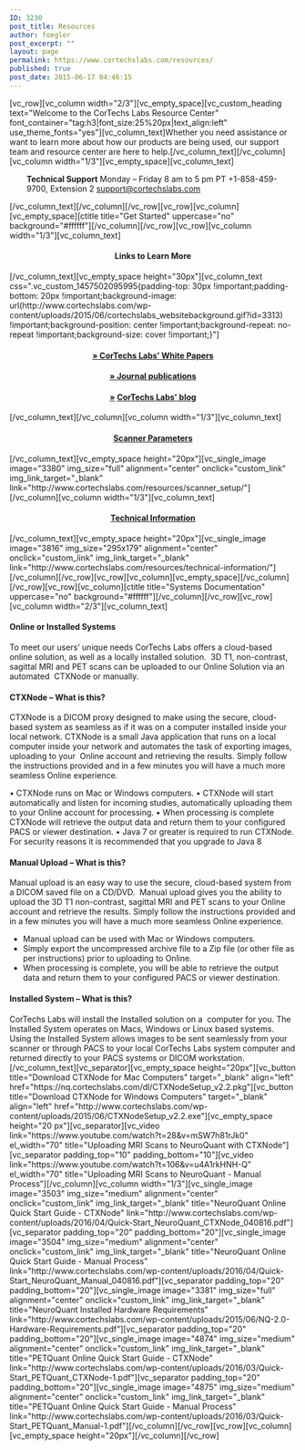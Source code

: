 ```yaml
---
ID: 3230
post_title: Resources
author: foegler
post_excerpt: ""
layout: page
permalink: https://www.cortechslabs.com/resources/
published: true
post_date: 2015-06-17 04:46:15
---
```

[vc_row][vc_column width="2/3"][vc_empty_space][vc_custom_heading text="Welcome to the CorTechs Labs Resource Center" font_container="tag:h3|font_size:25%20px|text_align:left" use_theme_fonts="yes"][vc_column_text]Whether you need assistance or want to learn more about how our products are being used, our support team and resource center are here to help.[/vc_column_text][/vc_column][vc_column width="1/3"][vc_empty_space][vc_column_text]
<p style="padding-left: 30px;"><strong>Technical Support</strong>
Monday – Friday
8 am to 5 pm PT
+1-858-459-9700, Extension 2
<a href="mailto:support@cortechslabs.com" target="_blank" rel="noopener noreferrer">support@cortechslabs.com</a></p>
[/vc_column_text][/vc_column][/vc_row][vc_row][vc_column][vc_empty_space][ctitle title="Get Started" uppercase="no" background="#ffffff"][/vc_column][/vc_row][vc_row][vc_column width="1/3"][vc_column_text]
<h4 style="text-align: center;">Links to Learn More</h4>
[/vc_column_text][vc_empty_space height="30px"][vc_column_text css=".vc_custom_1457502095995{padding-top: 30px !important;padding-bottom: 20px !important;background-image: url(http://www.cortechslabs.com/wp-content/uploads/2015/06/cortechslabs_websitebackground.gif?id=3313) !important;background-position: center !important;background-repeat: no-repeat !important;background-size: cover !important;}"]
<div class="wpb_text_column wpb_content_element vc_custom_1457500541674">
<div class="wpb_wrapper">
<h4 style="text-align: center;"><a href="http://www.cortechslabs.com/whitepapers/" target="_blank" rel="noopener noreferrer">» CorTechs Labs’ White Papers</a></h4>
<h4 style="text-align: center;"><a href="http://www.cortechslabs.com/publications/" target="_blank" rel="noopener noreferrer">» Journal publications</a></h4>
<h4 style="text-align: center;"><a href="http://www.cortechslabs.com/whitepapers/" target="_blank" rel="noopener noreferrer">»</a> <a href="http://www.cortechslabs.com/wp-content/uploads/2015/06/cortechsnews.cortechslabs.com" target="_blank" rel="noopener noreferrer">CorTechs Labs' blog</a></h4>
</div>
</div>
[/vc_column_text][/vc_column][vc_column width="1/3"][vc_column_text]
<h4 style="text-align: center;"><a href="http://www.cortechslabs.com/resources/scanner_setup/" target="_blank" rel="noopener noreferrer">Scanner Parameters</a></h4>
[/vc_column_text][vc_empty_space height="20px"][vc_single_image image="3380" img_size="full" alignment="center" onclick="custom_link" img_link_target="_blank" link="http://www.cortechslabs.com/resources/scanner_setup/"][/vc_column][vc_column width="1/3"][vc_column_text]
<h4 style="text-align: center;"><a href="http://www.cortechslabs.com/resources/technical-information/" target="_blank" rel="noopener noreferrer">Technical Information</a></h4>
[/vc_column_text][vc_empty_space height="20px"][vc_single_image image="3816" img_size="295x179" alignment="center" onclick="custom_link" img_link_target="_blank" link="http://www.cortechslabs.com/resources/technical-information/"][/vc_column][/vc_row][vc_row][vc_column][vc_empty_space][/vc_column][/vc_row][vc_row][vc_column][ctitle title="Systems Documentation" uppercase="no" background="#ffffff"][/vc_column][/vc_row][vc_row][vc_column width="2/3"][vc_column_text]
<h4>Online or Installed Systems</h4>
To meet our users’ unique needs CorTechs Labs offers a cloud-based online solution, as well as a locally installed solution.  3D T1, non-contrast, sagittal MRI and PET scans can be uploaded to our Online Solution via an automated  CTXNode or manually.
<h4>CTXNode – What is this?</h4>
<p class="margin">CTXNode is a DICOM proxy designed to make using the secure, cloud-based system as seamless as if it was on a computer installed inside your local network. CTXNode is a small Java application that runs on a local computer inside your network and automates the task of exporting images, uploading to your  Online account and retrieving the results. Simply follow the instructions provided and in a few minutes you will have a much more seamless Online experience.</p>
<p class="margin">• CTXNode runs on Mac or Windows computers.
• CTXNode will start automatically and listen for incoming studies, automatically uploading them to your Online account for processing.
• When processing is complete CTXNode will retrieve the output data and return them to your configured PACS or viewer destination.
• Java 7 or greater is required to run CTXNode.  For security reasons it is recommended that you upgrade to Java 8</p>

<h4>Manual Upload – What is this?</h4>
<p class="margin">Manual upload is an easy way to use the secure, cloud-based system from a DICOM saved file on a CD/DVD.  Manual upload gives you the ability to upload the 3D T1 non-contrast, sagittal MRI and PET scans to your Online account and retrieve the results. Simply follow the instructions provided and in a few minutes you will have a much more seamless Online experience.</p>

<ul>
 	<li class="margin">Manual upload can be used with Mac or Windows computers.</li>
 	<li class="margin">Simply export the uncompressed archive file to a Zip file (or other file as per instructions) prior to uploading to Online.</li>
 	<li class="margin">When processing is complete, you will be able to retrieve the output data and return them to your configured PACS or viewer destination.</li>
</ul>
<h4>Installed System – What is this?</h4>
CorTechs Labs will install the Installed solution on a  computer for you. The Installed System operates on Macs, Windows or Linux based systems. Using the Installed System allows images to be sent seamlessly from your scanner or through PACS to your local CorTechs Labs system computer and returned directly to your PACS systems or DICOM workstation.[/vc_column_text][vc_separator][vc_empty_space height="20px"][vc_button title="Download CTXNode for Mac Computers" target="_blank" align="left" href="https://nq.cortechslabs.com/dl/CTXNodeSetup_v2.2.pkg"][vc_button title="Download CTXNode for Windows Computers" target="_blank" align="left" href="http://www.cortechslabs.com/wp-content/uploads/2015/06/CTXNodeSetup_v2.2.exe"][vc_empty_space height="20 px"][vc_separator][vc_video link="https://www.youtube.com/watch?t=28&amp;v=mSW7h81rJk0" el_width="70" title="Uploading MRI Scans to NeuroQuant with CTXNode"][vc_separator padding_top="10" padding_bottom="10"][vc_video link="https://www.youtube.com/watch?t=106&amp;v=u4A1rkHNH-Q" el_width="70" title="Uploading MRI Scans to NeuroQuant - Manual Process"][/vc_column][vc_column width="1/3"][vc_single_image image="3503" img_size="medium" alignment="center" onclick="custom_link" img_link_target="_blank" title="NeuroQuant Online Quick Start Guide - CTXNode" link="http://www.cortechslabs.com/wp-content/uploads/2016/04/Quick-Start_NeuroQuant_CTXNode_040816.pdf"][vc_separator padding_top="20" padding_bottom="20"][vc_single_image image="3504" img_size="medium" alignment="center" onclick="custom_link" img_link_target="_blank" title="NeuroQuant Online Quick Start Guide - Manual Process" link="http://www.cortechslabs.com/wp-content/uploads/2016/04/Quick-Start_NeuroQuant_Manual_040816.pdf"][vc_separator padding_top="20" padding_bottom="20"][vc_single_image image="3381" img_size="full" alignment="center" onclick="custom_link" img_link_target="_blank" title="NeuroQuant Installed Hardware Requirements" link="http://www.cortechslabs.com/wp-content/uploads/2015/06/NQ-2.0-Hardware-Requirements.pdf"][vc_separator padding_top="20" padding_bottom="20"][vc_single_image image="4874" img_size="medium" alignment="center" onclick="custom_link" img_link_target="_blank" title="PETQuant Online Quick Start Guide - CTXNode" link="http://www.cortechslabs.com/wp-content/uploads/2016/03/Quick-Start_PETQuant_CTXNode-1.pdf"][vc_separator padding_top="20" padding_bottom="20"][vc_single_image image="4875" img_size="medium" alignment="center" onclick="custom_link" img_link_target="_blank" title="PETQuant Online Quick Start Guide - Manual Process" link="http://www.cortechslabs.com/wp-content/uploads/2016/03/Quick-Start_PETQuant_Manual-1.pdf"][/vc_column][/vc_row][vc_row][vc_column][vc_empty_space height="20px"][/vc_column][/vc_row]